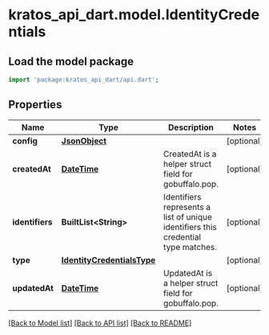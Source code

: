 # kratos_api_dart.model.IdentityCredentials

## Load the model package
```dart
import 'package:kratos_api_dart/api.dart';
```

## Properties
Name | Type | Description | Notes
------------ | ------------- | ------------- | -------------
**config** | [**JsonObject**](.md) |  | [optional] 
**createdAt** | [**DateTime**](DateTime.md) | CreatedAt is a helper struct field for gobuffalo.pop. | [optional] 
**identifiers** | **BuiltList&lt;String&gt;** | Identifiers represents a list of unique identifiers this credential type matches. | [optional] 
**type** | [**IdentityCredentialsType**](IdentityCredentialsType.md) |  | [optional] 
**updatedAt** | [**DateTime**](DateTime.md) | UpdatedAt is a helper struct field for gobuffalo.pop. | [optional] 

[[Back to Model list]](../README.md#documentation-for-models) [[Back to API list]](../README.md#documentation-for-api-endpoints) [[Back to README]](../README.md)


